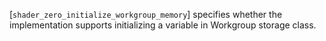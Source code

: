 [`shader_zero_initialize_workgroup_memory`] specifies whether the
implementation supports initializing a variable in Workgroup storage
class.